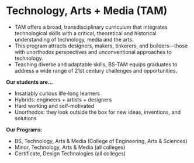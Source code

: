 # Technology, Arts + Media (TAM)

* TAM offers a broad, transdisciplinary curriculum that integrates technological skills with a critical, theoretical and historical understanding of technology, media and the arts.
* This program attracts designers, makers, tinkerers, and builders—those with unorthodox perspectives and unconventional approaches to technology. 
* Teaching diverse and adaptable skills, BS-TAM equips graduates to address a wide range of 21st century challenges and opportunities.

**Our students are...**
* Insatiably curious life-long learners
* Hybrids: engineers + artists + designers
* Hard working and self-motivated
* Unorthodox: they look outside the box for new ideas, inventions, and solutions

**Our Programs:**
* BS, Technology, Arts & Media (College of Engineering, Arts & Sciences)
* Minor, Technology, Arts & Media (all colleges)
* Certificate, Design Technologies (all colleges)
